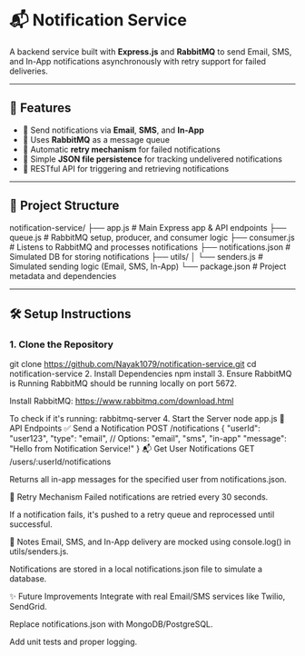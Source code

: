 # 📬 Notification Service

A backend service built with **Express.js** and **RabbitMQ** to send Email, SMS, and In-App notifications asynchronously with retry support for failed deliveries.

---

## 🚀 Features

- 📩 Send notifications via **Email**, **SMS**, and **In-App**
- 🐇 Uses **RabbitMQ** as a message queue
- 🔁 Automatic **retry mechanism** for failed notifications
- 🧾 Simple **JSON file persistence** for tracking undelivered notifications
- 📡 RESTful API for triggering and retrieving notifications

---

## 📁 Project Structure

notification-service/
├── app.js # Main Express app & API endpoints
├── queue.js # RabbitMQ setup, producer, and consumer logic
├── consumer.js # Listens to RabbitMQ and processes notifications
├── notifications.json # Simulated DB for storing notifications
├── utils/
│ └── senders.js # Simulated sending logic (Email, SMS, In-App)
└── package.json # Project metadata and dependencies

---

## 🛠️ Setup Instructions

### 1. Clone the Repository
git clone https://github.com/Nayak1079/notification-service.git
cd notification-service
2. Install Dependencies
npm install
3. Ensure RabbitMQ is Running
RabbitMQ should be running locally on port 5672.

Install RabbitMQ: https://www.rabbitmq.com/download.html

To check if it's running:
rabbitmq-server
4. Start the Server
node app.js
📡 API Endpoints
✅ Send a Notification
POST /notifications
{
  "userId": "user123",
  "type": "email",   // Options: "email", "sms", "in-app"
  "message": "Hello from Notification Service!"
}
📬 Get User Notifications
GET /users/:userId/notifications

Returns all in-app messages for the specified user from notifications.json.

🔄 Retry Mechanism
Failed notifications are retried every 30 seconds.

If a notification fails, it's pushed to a retry queue and reprocessed until successful.

📌 Notes
Email, SMS, and In-App delivery are mocked using console.log() in utils/senders.js.

Notifications are stored in a local notifications.json file to simulate a database.

✨ Future Improvements
Integrate with real Email/SMS services like Twilio, SendGrid.

Replace notifications.json with MongoDB/PostgreSQL.

Add unit tests and proper logging.

